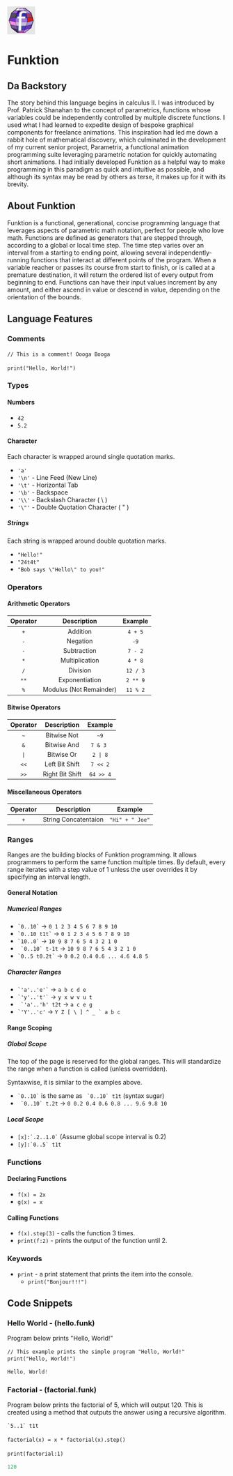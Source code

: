 <img src="https://raw.githubusercontent.com/Undalevein/Funktion/c9d5854adf0e02323d5054f57243cf65ab835b70/docs/funktion_logo.png" width="64" height="64">

# Funktion

## Da Backstory

The story behind this language begins in calculus II. I was introduced by Prof. Patrick Shanahan to the concept of parametrics, functions whose variables could be independently controlled by multiple discrete functions. I used what I had learned to expedite design of bespoke graphical components for freelance animations. This inspiration had led me down a rabbit hole of mathematical discovery, which culminated in the development of my current senior project, Parametrix, a functional animation programming suite leveraging parametric notation for quickly automating short animations. I had initially developed Funktion as a helpful way to make programming in this paradigm as quick and intuitive as possible, and although its syntax may be read by others as terse, it makes up for it with its brevity.

## About Funktion

Funktion is a functional, generational, concise programming language that leverages aspects of parametric math notation, perfect for people who love math. Functions are defined as generators that are stepped through, according to a global or local time step. The time step varies over an interval from a starting to ending point, allowing several independently-running functions that interact at different points of the program. When a variable reacher or passes its course from start to finish, or is called at a premature destination, it will return the ordered list of every output from beginning to end. Functions can have their input values increment by any amount, and either ascend in value or descend in value, depending on the orientation of the bounds.

## Language Features

### Comments

```
// This is a comment! Oooga Booga

print("Hello, World!")
```

### Types

#### Numbers

- `42`
- `5.2`

#### Character

Each character is wrapped around single quotation marks.

- `'a'`
- `'\n'` - Line Feed (New Line)
- `'\t'` - Horizontal Tab
- `'\b'` - Backspace
- `'\\'` - Backslash Character ( \\ )
- `'\"'` - Double Quotation Character ( " )

##### Strings

Each string is wrapped around double quotation marks.

- `"Hello!"`
- `"24t4t"`
- `"Bob says \"Hello\" to you!"`

### Operators

#### Arithmetic Operators

| **Operator** |     **Description**     | **Example** |
| :----------: | :---------------------: | :---------: |
|     `+`      |        Addition         |   `4 + 5`   |
|     `-`      |        Negation         |    `-9`     |
|     `-`      |       Subtraction       |   `7 - 2`   |
|     `*`      |     Multiplication      |   `4 * 8`   |
|     `/`      |        Division         |  `12 / 3`   |
|     `**`     |     Exponentiation      |  `2 ** 9`   |
|     `%`      | Modulus (Not Remainder) |  `11 % 2`   |

#### Bitwise Operators

| **Operator** | **Description** | **Example** |
| :----------: | :-------------: | :---------: |
|     `~`      |   Bitwise Not   |    `~9`     |
|     `&`      |   Bitwise And   |  `7 & 3 `   |
|     `\|`     |   Bitwise Or    |  `2 \| 8`   |
|     `<<`     | Left Bit Shift  |  `7 << 2`   |
|     `>>`     | Right Bit Shift |  `64 >> 4`  |

#### Miscellaneous Operators

| **Operator** |   **Description**    |   **Example**   |
| :----------: | :------------------: | :-------------: |
|     `+`      | String Concatentaion | `"Hi" + " Joe"` |

### Ranges

Ranges are the building blocks of Funktion programming. It allows programmers to perform the same function multiple times. By default, every range iterates with a step value of 1 unless the user overrides it by specifying an interval length.

#### General Notation

##### Numerical Ranges

- `` `0..10` `` -> `0 1 2 3 4 5 6 7 8 9 10`
- `` `0..10 t1t` `` -> `0 1 2 3 4 5 6 7 8 9 10`
- `` `10..0` `` -> `10 9 8 7 6 5 4 3 2 1 0`
- `` `0..10` t-1t`` -> `10 9 8 7 6 5 4 3 2 1 0`
- `` `0..5 t0.2t` `` -> `0 0.2 0.4 0.6 ... 4.6 4.8 5`

##### Character Ranges

- `` `'a'..'e'` `` -> `a b c d e`
- `` `'y'..'t'` `` -> `y x w v u t`
- `` `'a'..'h' t2t`` -> `a c e g`
- `` `'Y'..'c' `` -> `` Y Z [ \ ] ^ _ ` a b c ``

#### Range Scoping

##### Global Scope

The top of the page is reserved for the global ranges. This will standardize the range when a function is called (unless overridden).

Syntaxwise, it is similar to the examples above.

- `` `0..10` `` is the same as `` `0..10` t1t`` (syntax sugar)
- `` `0..10` t.2t`` -> `0 0.2 0.4 0.6 0.8 ... 9.6 9.8 10`

##### Local Scope

- `` [x]:`.2..1.0` `` (Assume global scope interval is 0.2)
- `` [y]:`0..5` t1t ``

### Functions

#### Declaring Functions

- `f(x) = 2x`
- `g(x) = x`

#### Calling Functions

- `f(x).step(3)` - calls the function 3 times.
- `print(f:2)` - prints the output of the function until 2.

### Keywords

- `print` - a print statement that prints the item into the console.
  - `print("Bonjour!!!")`

## Code Snippets

### Hello World - (hello.funk)

Program below prints "Hello, World!"

```
// This example prints the simple program "Hello, World!"
print("Hello, World!")
```

```ps1
Hello, World!
```

### Factorial - (factorial.funk)

Program below prints the factorial of 5, which will output 120. This is created using a method that outputs the answer using a recursive algorithm.

```
`5..1` t1t

factorial(x) = x * factorial(x).step()

print(factorial:1)
```

```ps1
120
```
